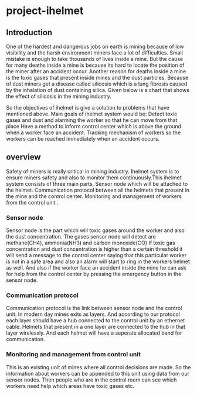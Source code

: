 # project-ihelmet
## Introduction 

One of the hardest and dangerous jobs on earth is mining because of low visibility and the harsh environment miners face a lot of difficulties. Small mistake is enough to take thousands of lives inside a mine. But the cause for many deaths inside a mine is because its hard to locate the position of the miner after an accident occur. Another reason for deaths inside a mine is the toxic gases that present inside mines and the dust particles. Because of dust miners get a disease called silicosis which is a lung fibrosis caused by the inhalation of dust containing silica. Given below is a chart that shows the effect of silicosis in the mining industry.



So the objectives of ihelmet is give a solution to problems that have mentioned above. Main goals of ihelmet system would be:
Detect toxic gases and dust and alarming the worker so that he can move from that place
Have a method to inform control center which is above the ground when a worker face an accident.
Tracking mechanism of workers so the workers can be reached immediately when an accident occurs.

## overview 

Safety of miners is really critical in mining industry. Ihelmet system is to ensure miners safety and also to monitor them continuously.This ihelmet system consists of three main parts,
Sensor node which will be attached to the helmet.
Communication protocol between all the helmets that present in the mine and the control center.
Monitoring and management of workers from the control unit .

### Sensor node

Sensor node is the part which will toxic gases around the worker and also the dust concentration. The gases sensor node will detect are methane(CH4), ammonia(NH3) and carbon monoxide(CO) If toxic gas concentration and dust concentration is higher than a certain threshold it will send a message to the control center saying that this particular worker is not in a safe area and also an alarm will start to ring in the workers helmet as well. And also if the worker face an accident inside the mine he can ask for help from the control center by pressing the emergency button in the sensor node. 

### Communication protocol

Communication protocol is the link between sensor node and the control unit. In modern day mines exits as layers. And according to our protocol each layer should have a hub connected to the control unit by an ethernet cable. Helmets that present in a one layer are connected to the hub in that layer wirelessly. And each helmet will have a seperate allocated band for communication.

### Monitoring and management from control unit

This is an existing unit of mines where all control decisions are made. So the information about workers can be appended to this unit using data from our sensor nodes. Then people who are in the control room can see which workers need help which areas have toxic gases etc.
